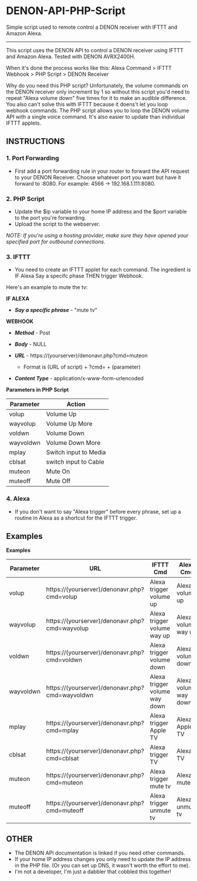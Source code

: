 # DENON-API-PHP-Script
Simple script used to remote control a DENON receiver with IFTTT and Amazon Alexa.


***


This script uses the DENON API to control a DENON receiver using IFTTT and Amazon Alexa. Tested with DENON AVRX2400H. 

When it's done the process works like this: Alexa Command > IFTTT Webhook > PHP Script > DENON Receiver

Why do you need this PHP script? Unfortunately, the volume commands on the DENON receiver only increment by 1 so without this script you'd need to repeat "Alexa volume down" five times for it to make an audible difference. You also can't solve this with IFTTT because it doens't let you loop webhook commands. The PHP script allows you to loop the DENON volume API with a single voice command. It's also easier to update than individual IFTTT applets.



## INSTRUCTIONS


### 1. Port Forwarding

* First add a port forwarding rule in your router to forward the API request to your DENON Receiver. Choose whatever port you want but have it forward to <DENON IP Address>:8080. For example: 4566 -> 192.168.1.111:8080.
 
### 2. PHP Script

* Update the $ip variable to your home IP address and the $port variable to the port you're forwarding. 
* Upload the script to the webserver.

*NOTE: If you're using a hosting provider, make sure they have opened your specified port for outbound connections.*


### 3. IFTTT

* You need to create an IFTTT applet for each command. The ingredient is IF Alexa Say a specifc phase THEN trigger Webhook. 

Here's an example to mute the tv:

**IF ALEXA**

  * ***Say a specific phrase*** - "mute tv"

**WEBHOOK**

 * ***Method*** - Post
  
 * ***Body*** - NULL
  
 * ***URL*** - https://(yourserver)/denonavr.php?cmd=muteon
   * Format is (URL of script) + ?cmd= + (parameter) 
 
 * ***Content Type*** - application/x-www-form-urlencoded
  
  
**Parameters in PHP Script**

| Parameter | Action                |
|-----------|-----------------------|
| volup     | Volume Up             |
| wayvolup  | Volume Up More        |
| voldwn    | Volume Down           |
| wayvoldwn | Volume Down More      |
| mplay     | Switch input to Media |
| cblsat    | switch input to Cable |
| muteon    | Mute On               |
| muteoff   | Mute Off              |


  
### 4. Alexa
* If you don't want to say "Alexa trigger" before every phrase, set up a routine in Alexa as a shortcut for the IFTTT trigger.

## Examples

**Examples**

| Parameter | URL                                                 | IFTTT Cmd                     | Alexa Cmd              |
|-----------|-----------------------------------------------------|-------------------------------|------------------------|
| volup     | https://(yourserver)/denonavr.php?cmd=volup     | Alexa trigger volume up       | Alexa, volume up       |
| wayvolup  | https://(yourserver)/denonavr.php?cmd=wayvolup  | Alexa trigger volume way up   | Alexa, volume way up   |
| voldwn    | https://(yourserver)/denonavr.php?cmd=voldwn    | Alexa trigger volume down     | Alexa, volume down     |
| wayvoldwn | https://(yourserver)/denonavr.php?cmd=wayvoldwn | Alexa trigger volume way down | Alexa, volume way down |
| mplay     | https://(yourserver)/denonavr.php?cmd=mplay     | Alexa trigger Apple TV        | Alexa, Apple TV        |
| cblsat    | https://(yourserver)/denonavr.php?cmd=cblsat    | Alexa trigger TV              | Alexa, TV              |
| muteon    | https://(yourserver)/denonavr.php?cmd=muteon    | Alexa trigger mute tv         | Alexa, mute tv         |
| muteoff   | https://(yourserver)/denonavr.php?cmd=muteoff   | Alexa trigger unmute tv       | Alexa, unmute tv       |





## OTHER

* The DENON API documentation is linked if you need other commands.
* If your home IP address changes you only need to update the IP address in the PHP file. (Or you can set up DNS, it wasn't worth the effort to me).
* I'm not a developer, I'm just a dabbler that cobbled this together!
